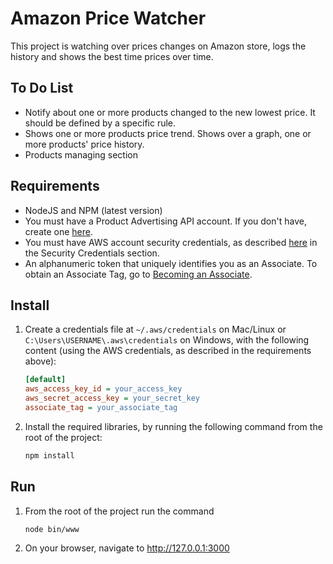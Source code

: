 Amazon Price Watcher
====================
This project is watching over prices changes on Amazon store, logs the history and shows the best time prices over time.

To Do List
----------
* Notify about one or more products changed to the new lowest price. It should be defined by a specific rule.
* Shows one or more products price trend. Shows over a graph, one or more products' price history.
* Products managing section

Requirements
------------
* NodeJS and NPM (latest version)
* You must have a Product Advertising API account. If you don't have, create one [here](https://affiliate-program.amazon.com/gp/flex/advertising/api/sign-in.html).
* You must have AWS account security credentials, as described [here](https://affiliate-program.amazon.com/gp/advertising/api/detail/your-account.html) in the Security Credentials section.
* An alphanumeric token that uniquely identifies you as an Associate. To obtain an Associate Tag, go to [Becoming an Associate](http://docs.aws.amazon.com/AWSECommerceService/latest/DG/becomingAssociate.html).

Install
-------
1. Create a credentials file at `~/.aws/credentials` on Mac/Linux or `C:\Users\USERNAME\.aws\credentials` on Windows, with the following content (using the AWS credentials, as described in the requirements above):
    
    ```ini
    [default]
    aws_access_key_id = your_access_key
    aws_secret_access_key = your_secret_key
    associate_tag = your_associate_tag
    ```
    
2. Install the required libraries, by running the following command from the root of the project:

    ```bash
    npm install 
    ```

Run
---
1. From the root of the project run the command

    ```bash
    node bin/www
    ```
    
2. On your browser, navigate to http://127.0.0.1:3000